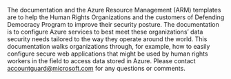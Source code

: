 The documentation and the Azure Resource Management (ARM) templates are to help the Human Rights Organizations and the customers of Defending Democracy Program to improve their security posture. The documentation is to configure Azure services to best meet these organizations’ data security needs tailored to the way they operate around the world. This documentation walks organizations through, for example, how to easily configure secure web applications that might be used by human rights workers in the field to access data stored in Azure.
Please contact accountguard@microsoft.com for any questions or comments.
